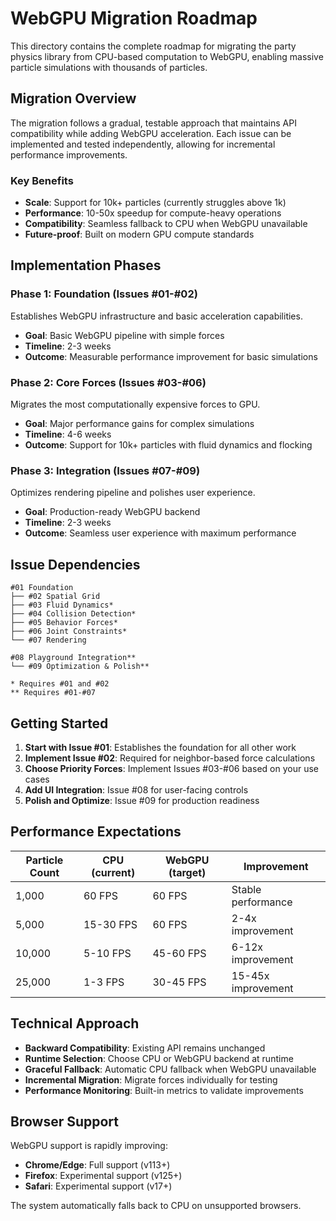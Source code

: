 # WebGPU Migration Roadmap

This directory contains the complete roadmap for migrating the party physics library from CPU-based computation to WebGPU, enabling massive particle simulations with thousands of particles.

## Migration Overview

The migration follows a gradual, testable approach that maintains API compatibility while adding WebGPU acceleration. Each issue can be implemented and tested independently, allowing for incremental performance improvements.

### Key Benefits
- **Scale**: Support for 10k+ particles (currently struggles above 1k)
- **Performance**: 10-50x speedup for compute-heavy operations
- **Compatibility**: Seamless fallback to CPU when WebGPU unavailable
- **Future-proof**: Built on modern GPU compute standards

## Implementation Phases

### **Phase 1: Foundation** (Issues #01-#02)
Establishes WebGPU infrastructure and basic acceleration capabilities.
- **Goal**: Basic WebGPU pipeline with simple forces
- **Timeline**: 2-3 weeks
- **Outcome**: Measurable performance improvement for basic simulations

### **Phase 2: Core Forces** (Issues #03-#06) 
Migrates the most computationally expensive forces to GPU.
- **Goal**: Major performance gains for complex simulations
- **Timeline**: 4-6 weeks  
- **Outcome**: Support for 10k+ particles with fluid dynamics and flocking

### **Phase 3: Integration** (Issues #07-#09)
Optimizes rendering pipeline and polishes user experience.
- **Goal**: Production-ready WebGPU backend
- **Timeline**: 2-3 weeks
- **Outcome**: Seamless user experience with maximum performance

## Issue Dependencies

```
#01 Foundation
├── #02 Spatial Grid
├── #03 Fluid Dynamics*
├── #04 Collision Detection*  
├── #05 Behavior Forces*
├── #06 Joint Constraints*
└── #07 Rendering

#08 Playground Integration** 
└── #09 Optimization & Polish**

* Requires #01 and #02
** Requires #01-#07
```

## Getting Started

1. **Start with Issue #01**: Establishes the foundation for all other work
2. **Implement Issue #02**: Required for neighbor-based force calculations
3. **Choose Priority Forces**: Implement Issues #03-#06 based on your use cases
4. **Add UI Integration**: Issue #08 for user-facing controls
5. **Polish and Optimize**: Issue #09 for production readiness

## Performance Expectations

| Particle Count | CPU (current) | WebGPU (target) | Improvement |
|---|---|---|---|
| 1,000 | 60 FPS | 60 FPS | Stable performance |
| 5,000 | 15-30 FPS | 60 FPS | 2-4x improvement |
| 10,000 | 5-10 FPS | 45-60 FPS | 6-12x improvement |
| 25,000 | 1-3 FPS | 30-45 FPS | 15-45x improvement |

## Technical Approach

- **Backward Compatibility**: Existing API remains unchanged
- **Runtime Selection**: Choose CPU or WebGPU backend at runtime  
- **Graceful Fallback**: Automatic CPU fallback when WebGPU unavailable
- **Incremental Migration**: Migrate forces individually for testing
- **Performance Monitoring**: Built-in metrics to validate improvements

## Browser Support

WebGPU support is rapidly improving:
- **Chrome/Edge**: Full support (v113+)
- **Firefox**: Experimental support (v125+) 
- **Safari**: Experimental support (v17+)

The system automatically falls back to CPU on unsupported browsers.